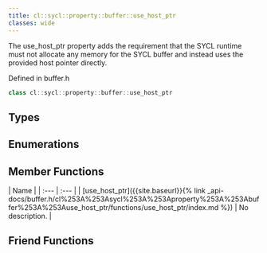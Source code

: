 ```yaml
---
title: cl::sycl::property::buffer::use_host_ptr
classes: wide
---
```



The use_host_ptr property adds the requirement that the SYCL runtime must not allocate any memory for the SYCL buffer and instead uses the provided host pointer directly. 

Defined in buffer.h

```cpp
class cl::sycl::property::buffer::use_host_ptr
```

## Types

## Enumerations

## Member Functions

  | Name |
| :--- | :--- |
| [use\_host\_ptr]({{site.baseurl}}{% link _api-docs/buffer.h/cl%253A%253Asycl%253A%253Aproperty%253A%253Abuffer%253A%253Ause_host_ptr/functions/use_host_ptr/index.md %}) | No description. |


## Friend Functions

